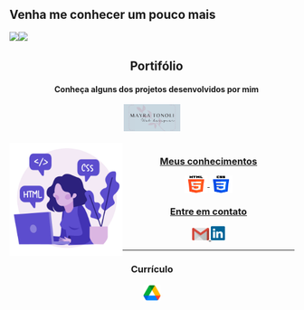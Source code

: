 ## Venha me conhecer um pouco mais
<div>
  
  <img align="left" height="120em" src="https://github-readme-stats.vercel.app/api/top-langs/?username=MayraTonoli&layout=compact&langs_count=16&theme=buefy"/>
  <img  height="120em" src="https://github-readme-stats.vercel.app/api?username=MayraTonoli&show_icons=true&theme=buefy&include_all_commits=true&count_private=true"/>
  
</div>

<div>
       <div align="center">
        <h2 align="center">Portifólio</h2>
          <h4>Conheça alguns dos projetos desenvolvidos por mim</h4>
            <a href = "https://mayratonoli.github.io/Projeto-site-pessoal/">
             <img width="100px" src="logopessoal.png">
        
      

<div align="center">
    <div style="display: inline_block"><br>
      	<img align="left" height="200" alt="logo" src="2823496.png">
      <h3 align="center"> Meus conhecimentos</h3>
         <img align="center" height="30" width="40" alt="html-icon" src="html-5.png">
      	<img align="center" height="30" width="40" alt="css-icon" src="css-3.png">
     </div>
     
        
   <div>
    <h3 align="center">Entre em contato</h3>
    <a href = "mailto: work.mayratonolijobs@gmail.com">
      <img width="30" src="gmail.svg">
    </a>
    <a href = "https://www.linkedin.com/in/mayratonoli/">
      <img width="25" src="linkedin.svg">
    </a>
   <!-- <a href = "https://www.youtube.com/channel/UCd5Ivcm28R1C3fCQKbOx2cg">
      <img width="35" src="youtube.svg">
    </a>
    <a href = "https://www.instagram.com/devparadev/">
      <img width="25" src="instagram.png"> 
    </a> -->
  </div>
  
              
  <hr>

  
  
  <div align="center">
    <h3 align="center">Currículo</h3>
    <a href = "https://drive.google.com/file/d/1P4r8sqwDr3wQJyPU24_Fuelp8MbmMaca/view?usp=share_link" target = "_blank">
      <img width="30" aling="center" src="google-drive.png">
    </a>
  </div>
